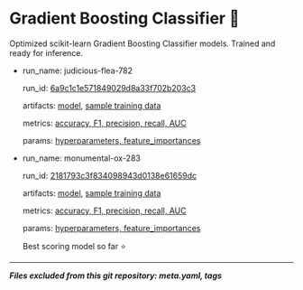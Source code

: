# Gradient Boosting Classifier 🚀

Optimized scikit-learn Gradient Boosting Classifier models. Trained and ready for inference.

- run_name: judicious-flea-782

  run_id: [6a9c1c1e571849029d8a33f702b203c3](./345569890189320585/6a9c1c1e571849029d8a33f702b203c3/) 

  artifacts: [model](./345569890189320585/6a9c1c1e571849029d8a33f702b203c3/artifacts/model/), [sample training data](./345569890189320585/6a9c1c1e571849029d8a33f702b203c3/artifacts/sample_train_data_34656.csv)

  metrics: [accuracy, F1, precision, recall, AUC](./345569890189320585/6a9c1c1e571849029d8a33f702b203c3/metrics/)

  params: [hyperparameters, feature_importances](./345569890189320585/6a9c1c1e571849029d8a33f702b203c3/params/)

- run_name: monumental-ox-283

  run_id: [2181793c3f834098943d0138e61659dc](./345569890189320585/2181793c3f834098943d0138e61659dc/) 

  artifacts: [model](./345569890189320585/2181793c3f834098943d0138e61659dc/artifacts/model/), [sample training data](./345569890189320585/2181793c3f834098943d0138e61659dc/artifacts/sample_train_data_27876.csv)

  metrics: [accuracy, F1, precision, recall, AUC](./345569890189320585/2181793c3f834098943d0138e61659dc/metrics/)

  params: [hyperparameters, feature_importances](./345569890189320585/2181793c3f834098943d0138e61659dc/params/)

  Best scoring model so far ⭐

---

**_Files excluded from this git repository: meta.yaml, tags_**
